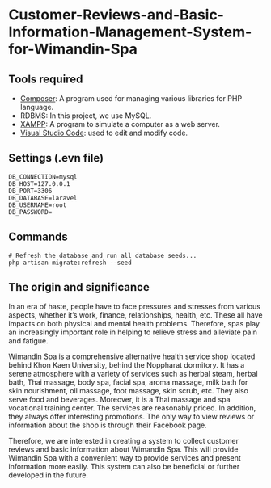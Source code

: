 # Customer-Reviews-and-Basic-Information-Management-System-for-Wimandin-Spa
## Tools required
- [Composer](https://getcomposer.org/download/): A program used for managing various libraries for PHP language.
- RDBMS: In this project, we use MySQL.
- [XAMPP](https://www.apachefriends.org/download.html): A program to simulate a computer as a web server.
- [Visual Studio Code](https://code.visualstudio.com/download): used to edit and modify code.

## Settings (.evn file)
```
DB_CONNECTION=mysql
DB_HOST=127.0.0.1
DB_PORT=3306
DB_DATABASE=laravel
DB_USERNAME=root
DB_PASSWORD=
```

## Commands
```
# Refresh the database and run all database seeds...
php artisan migrate:refresh --seed
```

## The origin and significance
In an era of haste, people have to face pressures and stresses from various aspects, whether it’s work, finance, relationships, health, etc. These all have impacts on both physical and mental health problems. Therefore, spas play an increasingly important role in helping to relieve stress and alleviate pain and fatigue. 

Wimandin Spa is a comprehensive alternative health service shop located behind Khon Kaen University, behind the Noppharat dormitory. It has a serene atmosphere with a variety of services such as herbal steam, herbal bath, Thai massage, body spa, facial spa, aroma massage, milk bath for skin nourishment, oil massage, foot massage, skin scrub, etc. They also serve food and beverages. Moreover, it is a Thai massage and spa vocational training center. The services are reasonably priced. In addition, they always offer interesting promotions. The only way to view reviews or information about the shop is through their Facebook page.

Therefore, we are interested in creating a system to collect customer reviews and basic information about Wimandin Spa. This will provide Wimandin Spa with a convenient way to provide services and present information more easily. This system can also be beneficial or further developed in the future.
